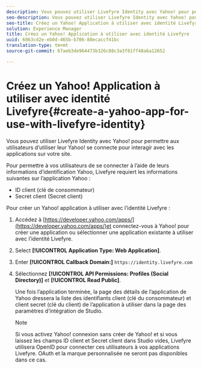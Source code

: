```yaml
---
description: Vous pouvez utiliser Livefyre Identity avec Yahoo! pour permettre aux utilisateurs d’utiliser leur Yahoo! se connecte pour interagir avec les applications sur votre site.
seo-description: Vous pouvez utiliser Livefyre Identity avec Yahoo! pour permettre aux utilisateurs d’utiliser leur Yahoo! se connecte pour interagir avec les applications sur votre site.
seo-title: Créez un Yahoo! Application à utiliser avec identité Livefyre
solution: Experience Manager
title: Créez un Yahoo! Application à utiliser avec identité Livefyre
uuid: 6863cd2e-eb0d-465b-b706-88ecaccf41bc
translation-type: tm+mt
source-git-commit: 67aeb3de964473b326c88c3a3f81ff48a6a12652

---
```



# Créez un Yahoo! Application à utiliser avec identité Livefyre{#create-a-yahoo-app-for-use-with-livefyre-identity}

Vous pouvez utiliser Livefyre Identity avec Yahoo! pour permettre aux utilisateurs d’utiliser leur Yahoo! se connecte pour interagir avec les applications sur votre site.

Pour permettre à vos utilisateurs de se connecter à l’aide de leurs informations d’identification Yahoo, Livefyre requiert les informations suivantes sur l’application Yahoo :

* ID client (clé de consommateur)
* Secret client (Secret client)

Pour créer un Yahoo! application à utiliser avec l’identité Livefyre :

1. Accédez à [https://developer.yahoo.com/apps/](https://developer.yahoo.com/apps/)et connectez-vous à Yahoo! pour créer une application ou sélectionner une application existante à utiliser avec l’identité Livefyre.
1. Select **[!UICONTROL Application Type: Web Application]**.
1. Enter **[!UICONTROL Callback Domain:]** `https://identity.livefyre.com`
1. Sélectionnez **[!UICONTROL API Permissions: Profiles (Social Directory)]** et **[!UICONTROL Read Public]**.

   Une fois l’application terminée, la page des détails de l’application de Yahoo dressera la liste des identifiants client (clé du consommateur) et client secret (clé du client) de l’application à utiliser dans la page des paramètres d’intégration de Studio.

   >[!NOTE]
   >
   >Si vous activez Yahoo! connexion sans créer de Yahoo! et si vous laissez les champs ID client et Secret client dans Studio vides, Livefyre utilisera OpenID pour connecter ces utilisateurs à vos applications Livefyre. OAuth et la marque personnalisée ne seront pas disponibles dans ce cas.